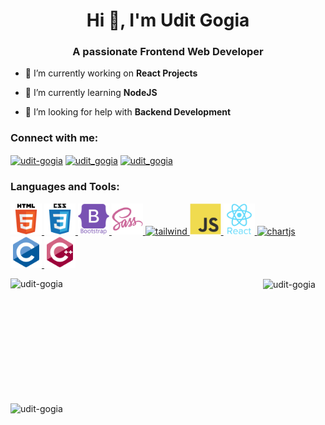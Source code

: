 <h1 align="center">Hi 👋, I'm Udit Gogia</h1>
<h3 align="center">A passionate Frontend Web Developer</h3>

- 🔭 I’m currently working on **React Projects**

- 🌱 I’m currently learning **NodeJS**

- 🤝 I’m looking for help with **Backend Development**

<h3 align="left">Connect with me:</h3>
<p align="left">
<a href="https://linkedin.com/in/udit-gogia" target="blank"><img align="center" src="https://img.icons8.com/stickers/48/000000/linkedin.png" alt="udit-gogia" /></a>
<a href="https://instagram.com/udit_gogia" target="blank"><img align="center" src="https://img.icons8.com/stickers/48/000000/instagram-new--v2.png" alt="udit_gogia" /></a>
<a href="https://instagram.com/udit_gogia" target="blank"><img align="center" src="https://img.icons8.com/stickers/48/000000/gmail-new.png" alt="udit_gogia" /></a>  
</p>

<h3 align="left">Languages and Tools:</h3>
<p align="left">  <a href="https://www.w3.org/html/" target="_blank" rel="noreferrer"> <img src="https://raw.githubusercontent.com/devicons/devicon/master/icons/html5/html5-original-wordmark.svg" alt="html5"  width="50" height="50"/> </a>
<a href="https://www.w3schools.com/css/" target="_blank" rel="noreferrer"> <img src="https://raw.githubusercontent.com/devicons/devicon/master/icons/css3/css3-original-wordmark.svg" alt="css3"  width="50" height="50"/> </a>
<a href="https://getbootstrap.com" target="_blank" rel="noreferrer"> <img src="https://raw.githubusercontent.com/devicons/devicon/master/icons/bootstrap/bootstrap-plain-wordmark.svg" alt="bootstrap" width="50" height="50"/> </a>
<a href="https://sass-lang.com" target="_blank" rel="noreferrer"> <img src="https://raw.githubusercontent.com/devicons/devicon/master/icons/sass/sass-original.svg" alt="sass" width="50" height="50"/> </a> 
<a href="https://tailwindcss.com/" target="_blank" rel="noreferrer"> <img src="https://www.vectorlogo.zone/logos/tailwindcss/tailwindcss-icon.svg" alt="tailwind" width="50" height="50"/> </a> 
<a href="https://developer.mozilla.org/en-US/docs/Web/JavaScript" target="_blank" rel="noreferrer"> <img src="https://raw.githubusercontent.com/devicons/devicon/master/icons/javascript/javascript-original.svg" alt="javascript" width="50" height="50"/> </a> 
<a href="https://reactjs.org/" target="_blank" rel="noreferrer"> <img src="https://raw.githubusercontent.com/devicons/devicon/master/icons/react/react-original-wordmark.svg" alt="react" width="50" height="50"/> </a>
<a href="https://www.chartjs.org" target="_blank" rel="noreferrer"> <img src="https://www.chartjs.org/media/logo-title.svg" alt="chartjs" width="50" height="50"/> </a> <a href="https://www.cprogramming.com/" target="_blank" rel="noreferrer"> <img src="https://raw.githubusercontent.com/devicons/devicon/master/icons/c/c-original.svg" alt="c" width="50" height="50"/> </a>
<a href="https://www.w3schools.com/cpp/" target="_blank" rel="noreferrer"> <img src="https://raw.githubusercontent.com/devicons/devicon/master/icons/cplusplus/cplusplus-original.svg" alt="cplusplus" width="50" height="50"/> </a> </p>

<p><img align="left" src="https://github-readme-stats.vercel.app/api/top-langs?username=udit-gogia&show_icons=true&locale=en&layout=compact" alt="udit-gogia" width="400" height="200"/></p>

<p>&nbsp;<img align="center" src="https://github-readme-stats.vercel.app/api?username=udit-gogia&show_icons=true&locale=en" alt="udit-gogia" width="400" height="200"/></p>

<p><img align="left" src="https://github-readme-streak-stats.herokuapp.com/?user=udit-gogia&" alt="udit-gogia" width="400" height="200"/></p>
